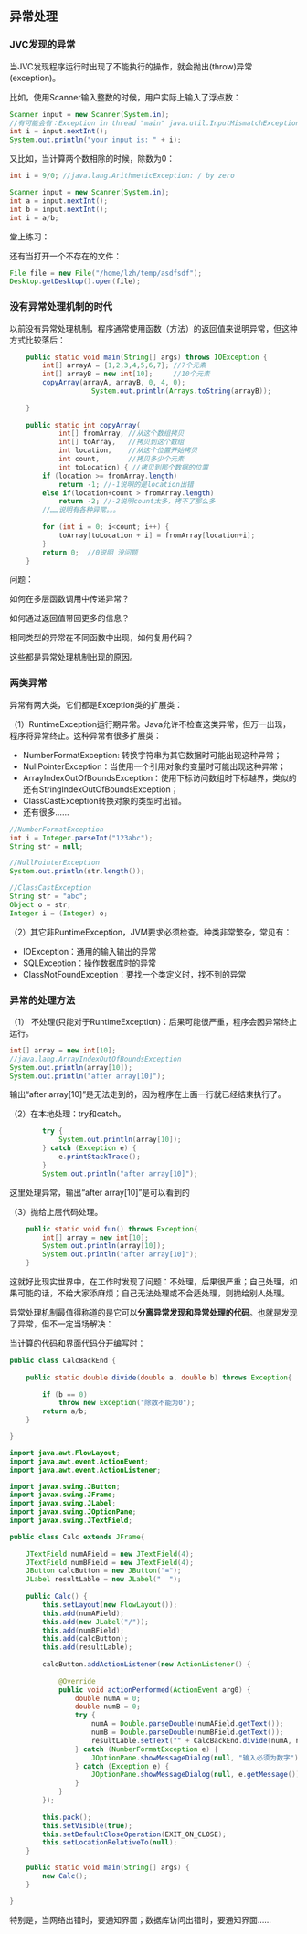 ## 异常处理

### JVC发现的异常

当JVC发现程序运行时出现了不能执行的操作，就会抛出(throw)异常(exception)。

比如，使用Scanner输入整数的时候，用户实际上输入了浮点数：

```java
Scanner input = new Scanner(System.in);
//有可能会有：Exception in thread "main" java.util.InputMismatchException
int i = input.nextInt();
System.out.println("your input is: " + i);
```

又比如，当计算两个数相除的时候，除数为0：

```java
int i = 9/0; //java.lang.ArithmeticException: / by zero
```

```java
Scanner input = new Scanner(System.in);
int a = input.nextInt();
int b = input.nextInt();
int i = a/b;
```

堂上练习：

还有当打开一个不存在的文件：

```java
File file = new File("/home/lzh/temp/asdfsdf");
Desktop.getDesktop().open(file);
```

### 没有异常处理机制的时代

以前没有异常处理机制，程序通常使用函数（方法）的返回值来说明异常，但这种方式比较落后：

```java
	public static void main(String[] args) throws IOException {
		int[] arrayA = {1,2,3,4,5,6,7}; //7个元素
		int[] arrayB = new int[10];     //10个元素
		copyArray(arrayA, arrayB, 0, 4, 0);
					System.out.println(Arrays.toString(arrayB));
		
	}
	
	public static int copyArray(
			int[] fromArray, //从这个数组拷贝 
			int[] toArray,   //拷贝到这个数组
			int location,    //从这个位置开始拷贝
			int count,       //拷贝多少个元素
			int toLocation) { //拷贝到那个数据的位置
		if (location >= fromArray.length)
			return -1; //-1说明的是location出错
		else if(location+count > fromArray.length)
			return -2; //-2说明count太多，拷不了那么多
		//……说明有各种异常。。。
		
		for (int i = 0; i<count; i++) {
			toArray[toLocation + i] = fromArray[location+i];
		}
		return 0;  //0说明 没问题
	}
```

问题：

如何在多层函数调用中传递异常？

如何通过返回值带回更多的信息？

相同类型的异常在不同函数中出现，如何复用代码？

这些都是异常处理机制出现的原因。

### 两类异常

异常有两大类，它们都是Exception类的扩展类：

（1）RuntimeException运行期异常。Java允许不检查这类异常，但万一出现，程序将异常终止。这种异常有很多扩展类：

* NumberFormatException: 转换字符串为其它数据时可能出现这种异常；
* NullPointerException：当使用一个引用对象的变量时可能出现这种异常；
* ArrayIndexOutOfBoundsException：使用下标访问数组时下标越界，类似的还有StringIndexOutOfBoundsException；
* ClassCastException转换对象的类型时出错。
* 还有很多……

```java
//NumberFormatException
int i = Integer.parseInt("123abc");
String str = null;

//NullPointerException
System.out.println(str.length());

//ClassCastException
String str = "abc";
Object o = str;
Integer i = (Integer) o;
```

（2）其它非RuntimeException，JVM要求必须检查。种类非常繁杂，常见有：

* IOException：通用的输入输出的异常
* SQLException：操作数据库时的异常
* ClassNotFoundException：要找一个类定义时，找不到的异常


### 异常的处理方法

（1） 不处理(只能对于RuntimeException)：后果可能很严重，程序会因异常终止运行。

```java
int[] array = new int[10];
//java.lang.ArrayIndexOutOfBoundsException
System.out.println(array[10]);
System.out.println("after array[10]");
```

输出“after array[10]”是无法走到的，因为程序在上面一行就已经结束执行了。

（2）在本地处理：try和catch。

```java
		try {
			System.out.println(array[10]);
		} catch (Exception e) {
			e.printStackTrace();
		}
		System.out.println("after array[10]");
```

这里处理异常，输出“after array[10]”是可以看到的

（3）抛给上层代码处理。

```java
	public static void fun() throws Exception{
		int[] array = new int[10];
		System.out.println(array[10]);		
		System.out.println("after array[10]");
	}
```

这就好比现实世界中，在工作时发现了问题：不处理，后果很严重；自己处理，如果可能的话，不给大家添麻烦；自己无法处理或不合适处理，则抛给别人处理。

异常处理机制最值得称道的是它可以**分离异常发现和异常处理的代码**。也就是发现了异常，但不一定当场解决：

当计算的代码和界面代码分开编写时：

```java
public class CalcBackEnd {
	
	public static double divide(double a, double b) throws Exception{
		
		if (b == 0)
			throw new Exception("除数不能为0");		
		return a/b;
	}

}

import java.awt.FlowLayout;
import java.awt.event.ActionEvent;
import java.awt.event.ActionListener;

import javax.swing.JButton;
import javax.swing.JFrame;
import javax.swing.JLabel;
import javax.swing.JOptionPane;
import javax.swing.JTextField;

public class Calc extends JFrame{
	
	JTextField numAField = new JTextField(4);
	JTextField numBField = new JTextField(4);
	JButton calcButton = new JButton("=");
	JLabel resultLable = new JLabel("  ");
	
	public Calc() {
		this.setLayout(new FlowLayout());
		this.add(numAField);
		this.add(new JLabel("/"));
		this.add(numBField);
		this.add(calcButton);
		this.add(resultLable);
		
		calcButton.addActionListener(new ActionListener() {
			
			@Override
			public void actionPerformed(ActionEvent arg0) {
				double numA = 0;
				double numB = 0;
				try {
					numA = Double.parseDouble(numAField.getText());
					numB = Double.parseDouble(numBField.getText());
					resultLable.setText("" + CalcBackEnd.divide(numA, numB));
				} catch (NumberFormatException e) {
					JOptionPane.showMessageDialog(null, "输入必须为数字");
				} catch (Exception e) {
					JOptionPane.showMessageDialog(null, e.getMessage());
				}
			}
		});
		
		this.pack();
		this.setVisible(true);
		this.setDefaultCloseOperation(EXIT_ON_CLOSE);
		this.setLocationRelativeTo(null);
	}

	public static void main(String[] args) {
		new Calc();
	}

}
```

特别是，当网络出错时，要通知界面；数据库访问出错时，要通知界面……

